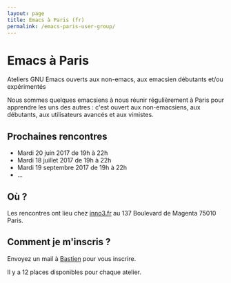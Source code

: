 ```yaml
---
layout: page
title: Emacs à Paris (fr)
permalink: /emacs-paris-user-group/
---
```


# Emacs à Paris

Ateliers GNU Emacs ouverts aux non-emacs, aux emacsien débutants et/ou
expérimentés

Nous sommes quelques emacsiens à nous réunir régulièrement à Paris
pour apprendre les uns des autres : c'est ouvert aux non-emacsiens,
aux débutants, aux utilisateurs avancés et aux vimistes.

## Prochaines rencontres
    
- Mardi 20 juin 2017 de 19h à 22h
- Mardi 18 juillet 2017 de 19h à 22h
- Mardi 19 septembre 2017 de 19h à 22h
- ...

## Où ?

Les rencontres ont lieu chez [inno3.fr](http://inno3.fr) au 137 Boulevard de Magenta
75010 Paris.

## Comment je m'inscris ?

Envoyez un mail à [Bastien](mailto:bzg+emacs@bzg.fr?subject=EmacsParis) pour vous inscrire.

Il y a 12 places disponibles pour chaque atelier.


